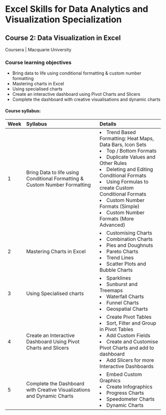 # Excel Skills for Data Analytics and Visualization Specialization

## Course 2: Data Visualization in Excel
Coursera | Macquarie University

### Course learning objectives
* Bring data to life using conditional formatting & custom number formatting
* Mastering charts in Excel
* Using specialised charts
* Create an interactive dashboard using Pivot Charts and Slicers
* Complete the dashboard with creative visualisations and dynamic charts

#### Course syllabus:

Week | Syllabus | Details
:----|:---------|:-------
1 | Bring Data to life using Conditional Formatting & Custom Number Formatting | <li>Trend Based Formatting: Heat Maps, Data Bars, Icon Sets</li> <li>Top / Bottom Formats</li> <li>Duplicate Values and Other Rules</li> <li>Deleting and Editing Conditional Formats</li> <li>Using Formulas to create Custom Conditional Formats</li> <li>Custom Number Formats (Simple)</li> <li>Custom Number Formats (More Advanced)</li>
2 | Mastering Charts in Excel | <li>Customising Charts</li> <li>Combination Charts</li> <li>Pies and Doughnuts</li> <li>Pareto Charts</li> <li>Trend Lines</li> <li>Scatter Plots and Bubble Charts</li>
3 | Using Specialised charts | <li>Sparklines</li> <li>Sunburst and Treemaps</li> <li>Waterfall Charts</li> <li>Funnel Charts</li> <li>Geospatial Charts</li>
4 | Create an Interactive Dashboard Using Pivot Charts and Slicers | <li>Create Pivot Tables</li> <li>Sort, Filter and Group in Pivot Tables</li> <li>Add Custom Fields</li> <li>Create and Customise Pivot Charts and add to dashboard</li> <li>Add Slicers for more Interactive Dashboards</li>
5 | Complete the Dashboard with Creative Visualizations and Dynamic Charts | <li>Embed Custom Graphics</li> <li>Create Infographics</li> <li>Progress Charts</li> <li>Speedometer Charts</li> <li>Dynamic Charts</li>
